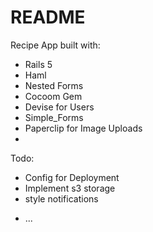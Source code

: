 # README

Recipe App built with:
- Rails 5
- Haml
- Nested Forms
- Cocoom Gem
- Devise for Users
- Simple_Forms
- Paperclip for Image Uploads
- 

Todo:
- Config for Deployment
- Implement s3 storage
- style notifications


* ...
